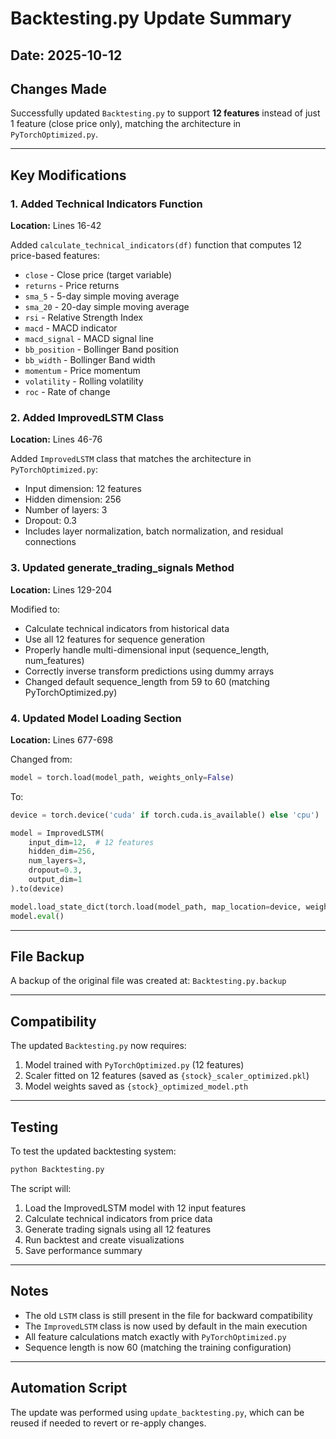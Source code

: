 # Backtesting.py Update Summary

## Date: 2025-10-12

## Changes Made

Successfully updated `Backtesting.py` to support **12 features** instead of just 1 feature (close price only), matching the architecture in `PyTorchOptimized.py`.

---

## Key Modifications

### 1. Added Technical Indicators Function
**Location:** Lines 16-42

Added `calculate_technical_indicators(df)` function that computes 12 price-based features:
- `close` - Close price (target variable)
- `returns` - Price returns
- `sma_5` - 5-day simple moving average
- `sma_20` - 20-day simple moving average
- `rsi` - Relative Strength Index
- `macd` - MACD indicator
- `macd_signal` - MACD signal line
- `bb_position` - Bollinger Band position
- `bb_width` - Bollinger Band width
- `momentum` - Price momentum
- `volatility` - Rolling volatility
- `roc` - Rate of change

### 2. Added ImprovedLSTM Class
**Location:** Lines 46-76

Added `ImprovedLSTM` class that matches the architecture in `PyTorchOptimized.py`:
- Input dimension: 12 features
- Hidden dimension: 256
- Number of layers: 3
- Dropout: 0.3
- Includes layer normalization, batch normalization, and residual connections

### 3. Updated generate_trading_signals Method
**Location:** Lines 129-204

Modified to:
- Calculate technical indicators from historical data
- Use all 12 features for sequence generation
- Properly handle multi-dimensional input (sequence_length, num_features)
- Correctly inverse transform predictions using dummy arrays
- Changed default sequence_length from 59 to 60 (matching PyTorchOptimized.py)

### 4. Updated Model Loading Section
**Location:** Lines 677-698

Changed from:
```python
model = torch.load(model_path, weights_only=False)
```

To:
```python
device = torch.device('cuda' if torch.cuda.is_available() else 'cpu')

model = ImprovedLSTM(
    input_dim=12,  # 12 features
    hidden_dim=256,
    num_layers=3,
    dropout=0.3,
    output_dim=1
).to(device)

model.load_state_dict(torch.load(model_path, map_location=device, weights_only=True))
model.eval()
```

---

## File Backup

A backup of the original file was created at:
`Backtesting.py.backup`

---

## Compatibility

The updated `Backtesting.py` now requires:
1. Model trained with `PyTorchOptimized.py` (12 features)
2. Scaler fitted on 12 features (saved as `{stock}_scaler_optimized.pkl`)
3. Model weights saved as `{stock}_optimized_model.pth`

---

## Testing

To test the updated backtesting system:

```python
python Backtesting.py
```

The script will:
1. Load the ImprovedLSTM model with 12 input features
2. Calculate technical indicators from price data
3. Generate trading signals using all 12 features
4. Run backtest and create visualizations
5. Save performance summary

---

## Notes

- The old `LSTM` class is still present in the file for backward compatibility
- The `ImprovedLSTM` class is now used by default in the main execution
- All feature calculations match exactly with `PyTorchOptimized.py`
- Sequence length is now 60 (matching the training configuration)

---

## Automation Script

The update was performed using `update_backtesting.py`, which can be reused if needed to revert or re-apply changes.

